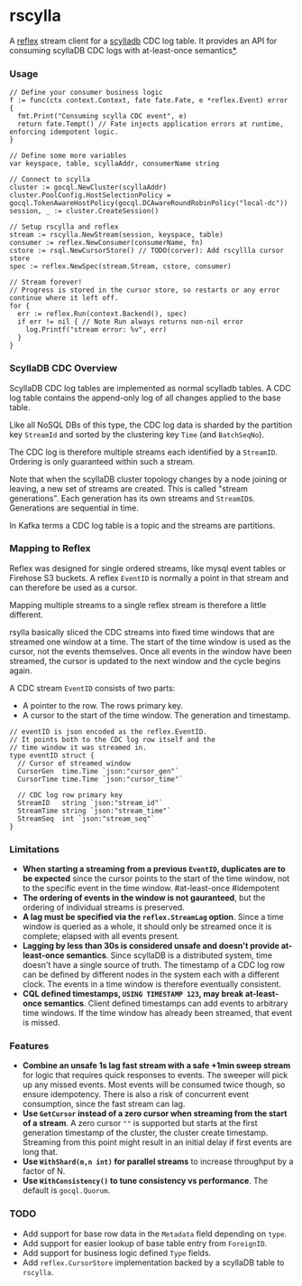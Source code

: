 # rscylla

A [reflex](https://github.com/luno/reflex) stream client for a [scylladb](https://docs.scylladb.com/using-scylla/cdc/) CDC log table. 
It provides an API for consuming scyllaDB CDC logs with at-least-once semantics[*](#Limitations).

### Usage

```
// Define your consumer business logic
f := func(ctx context.Context, fate fate.Fate, e *reflex.Event) error {
  fmt.Print("Consuming scylla CDC event", e)
  return fate.Tempt() // Fate injects application errors at runtime, enforcing idempotent logic.
}

// Define some more variables
var keyspace, table, scyllaAddr, consumerName string

// Connect to scylla
cluster := gocql.NewCluster(scyllaAddr)
cluster.PoolConfig.HostSelectionPolicy = gocql.TokenAwareHostPolicy(gocql.DCAwareRoundRobinPolicy("local-dc"))
session, _ := cluster.CreateSession()

// Setup rscylla and reflex
stream := rscylla.NewStream(session, keyspace, table)
consumer := reflex.NewConsumer(consumerName, fn)
cstore := rsql.NewCursorStore() // TODO(corver): Add rscyllla cursor store
spec := reflex.NewSpec(stream.Stream, cstore, consumer)

// Stream forever!
// Progress is stored in the cursor store, so restarts or any error continue where it left off.
for {
  err := reflex.Run(context.Backend(), spec)
  if err != nil { // Note Run always returns non-nil error
    log.Printf("stream error: %v", err)
  }
}
```


### ScyllaDB CDC Overview
ScyllaDB CDC log tables are implemented as normal scylladb tables. 
A CDC log table contains the append-only log of all changes applied to the base table.

Like all NoSQL DBs of this type, the CDC log data is sharded by the partition 
key `StreamId` and sorted by the clustering key `Time` (and `BatchSeqNo`). 

The CDC log is therefore multiple streams each identified by a `StreamID`. 
Ordering is only guaranteed within such a stream. 

Note that when the scyllaDB cluster topology changes by a node joining or leaving, 
a new set of streams are created. This is called "stream generations". 
Each generation has its own streams and `StreamID`s. Generations are sequential in time.

In Kafka terms a CDC log table is a topic and the streams are partitions.

### Mapping to Reflex
Reflex was designed for single ordered streams, like mysql event tables or Firehose S3 buckets. 
A reflex `EventID` is normally a point in that stream and can therefore be used as a cursor.

Mapping multiple streams to a single reflex stream is therefore a little different.

rsylla basically sliced the CDC streams into fixed time windows that are streamed one window at a time.
The start of the time window is used as the cursor, not the events themselves. 
Once all events in the window have been streamed, the cursor is updated to the next 
window and the cycle begins again.

A CDC stream `EventID` consists of two parts:
 - A pointer to the row. The rows primary key.
 - A cursor to the start of the time window. The generation and timestamp.

```
// eventID is json encoded as the reflex.EventID.
// It points both to the CDC log row itself and the
// time window it was streamed in.
type eventID struct {
  // Cursor of streamed window
  CursorGen  time.Time `json:"cursor_gen"`
  CursorTime time.Time `json:"cursor_time"`

  // CDC log row primary key
  StreamID   string `json:"stream_id"`
  StreamTime string `json:"stream_time"`
  StreamSeq  int `json:"stream_seq"`
}
```

### Limitations
 - **When starting a streaming from a previous `EventID`, duplicates 
   are to be expected** since the cursor points to the start of the time window, not to the 
   specific event in the time window. #at-least-once #idempotent
 - **The ordering of events in the window is not gauranteed**, but the ordering of individual 
   streams is preserved.
 - **A lag must be specified via the `reflex.StreamLag` option**. Since a time window is 
   queried as a whole, it should only be streamed once it is complete; elapsed with 
   all events present. 
 - **Lagging by less than 30s is considered unsafe and doesn't provide at-least-once semantics**.
   Since scyllaDB is a distributed system, time doesn't have a single source of truth. 
   The timestamp of a CDC log row can be defined by different nodes in the system each 
   with a different clock. The events in a time window is therefore eventually consistent.
 - **CQL defined timestamps, `USING TIMESTAMP 123`, may break at-least-once semantics**. 
   Client defined timestamps can add events to arbitrary time windows. If the time window has
   already been streamed, that event is missed.
 
 ### Features    
 - **Combine an unsafe 1s lag fast stream with a safe +1min sweep stream** for logic that requires 
   quick responses to events. The sweeper will pick up any missed events. 
   Most events will be consumed twice though, so ensure idempotency. There is also a risk of concurrent
   event consumption, since the fast stream can lag.
 - **Use `GetCursor` instead of a zero cursor when streaming from the start of a stream**. 
   A zero cursor `""` is supported but starts at the first generation timestamp of the cluster, the cluster create timestamp.
   Streaming from this point might result in an initial delay if first events
   are long that.
 - **Use `WithShard(m,n int)` for parallel streams** to increase throughput by a factor of N. 
 - **Use `WithConsistency()` to tune consistency vs performance**. The default is `gocql.Quorum`.
   
### TODO
 - Add support for base row data in the `Metadata` field depending on `type`.
 - Add support for easier lookup of base table entry from `ForeignID`.
 - Add support for business logic defined `Type` fields.
 - Add `reflex.CursorStore` implementation backed by a scyllaDB table to `rscylla`.
